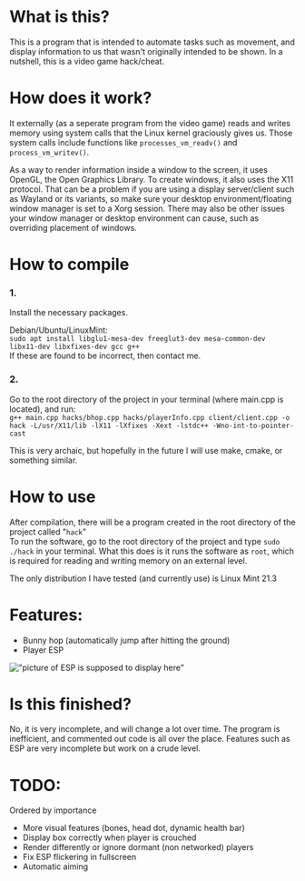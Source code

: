 # What is this?
This is a program that is intended to automate tasks such as movement, and display information to us that wasn't originally intended to be shown. In a nutshell, this is a video game hack/cheat.

# How does it work?
It externally (as a seperate program from the video game) reads and writes memory using system calls that the Linux kernel graciously gives us. Those system calls include functions like `processes_vm_readv()` and `process_vm_writev()`. 
  
As a way to render information inside a window to the screen, it uses OpenGL, the Open Graphics Library. To create windows, it also uses the X11 protocol. That can be a problem if you are using a display server/client such as Wayland or its variants, so make sure your desktop environment/floating window manager is set to a Xorg session. There may also be other issues your window manager or desktop environment can cause, such as overriding placement of windows.

# How to compile
  
### 1.
Install the necessary packages.  
  
Debian/Ubuntu/LinuxMint:  
`sudo apt install libglu1-mesa-dev freeglut3-dev mesa-common-dev libx11-dev libxfixes-dev gcc g++`  
If these are found to be incorrect, then contact me.  
  
### 2.
Go to the root directory of the project in your terminal (where main.cpp is located), and run:  
`g++ main.cpp hacks/bhop.cpp hacks/playerInfo.cpp client/client.cpp -o hack -L/usr/X11/lib -lX11 -lXfixes -Xext -lstdc++ -Wno-int-to-pointer-cast`  
  
This is very archaic, but hopefully in the future I will use make, cmake, or something similar.

# How to use
After compilation, there will be a program created in the root directory of the project called "`hack`"  
To run the software, go to the root directory of the project and type `sudo ./hack` in your terminal. What this does is it runs the software as `root`, which is required for reading and writing memory on an external level.  

The only distribution I have tested (and currently use) is Linux Mint 21.3

# Features:
- Bunny hop (automatically jump after hitting the ground)  
- Player ESP

!["picture of ESP is supposed to display here"](https://cdn.discordapp.com/attachments/1091542098471293092/1240117651804651530/image.png?ex=66456510&is=66441390&hm=2670c4bb277b93a0df5fcaf7f3f64fdb0441121a89d43f3e3a54cb237c569b7a&)

# Is this finished?
No, it is very incomplete, and will change a lot over time. The program is inefficient, and commented out code is all over the place. Features such as ESP are very incomplete but work on a crude level.

# TODO:
Ordered by importance  
- More visual features (bones, head dot, dynamic health bar)  
- Display box correctly when player is crouched  
- Render differently or ignore dormant (non networked) players  
- Fix ESP flickering in fullscreen  
- Automatic aiming  
